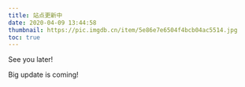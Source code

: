 ```yaml
---
title: 站点更新中
date: 2020-04-09 13:44:58
thumbnail: https://pic.imgdb.cn/item/5e86e7e6504f4bcb04ac5514.jpg
toc: true
---
```

See you later!

Big update is coming!